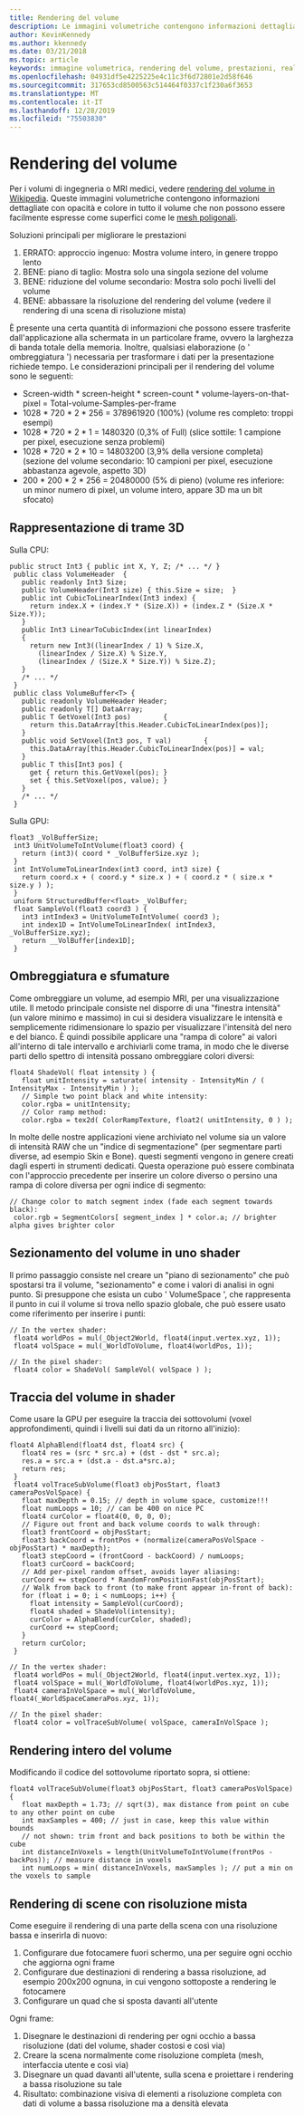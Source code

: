 ```yaml
---
title: Rendering del volume
description: Le immagini volumetriche contengono informazioni dettagliate con opacità e colore in tutto il volume che non possono essere facilmente espresse come superfici. Informazioni su come eseguire il rendering efficiente di immagini volumetriche in realtà mista di Windows.
author: KevinKennedy
ms.author: kkennedy
ms.date: 03/21/2018
ms.topic: article
keywords: immagine volumetrica, rendering del volume, prestazioni, realtà mista
ms.openlocfilehash: 04931df5e4225225e4c11c3f6d72801e2d58f646
ms.sourcegitcommit: 317653cd8500563c514464f0337c1f230a6f3653
ms.translationtype: MT
ms.contentlocale: it-IT
ms.lasthandoff: 12/28/2019
ms.locfileid: "75503830"
---
```

# <a name="volume-rendering"></a>Rendering del volume

Per i volumi di ingegneria o MRI medici, vedere [rendering del volume in Wikipedia](https://en.wikipedia.org/wiki/Volume_rendering). Queste immagini volumetriche contengono informazioni dettagliate con opacità e colore in tutto il volume che non possono essere facilmente espresse come superfici come le [mesh poligonali](https://en.wikipedia.org/wiki/Polygon_mesh).

Soluzioni principali per migliorare le prestazioni
1. ERRATO: approccio ingenuo: Mostra volume intero, in genere troppo lento
2. BENE: piano di taglio: Mostra solo una singola sezione del volume
3. BENE: riduzione del volume secondario: Mostra solo pochi livelli del volume
4. BENE: abbassare la risoluzione del rendering del volume (vedere il rendering di una scena di risoluzione mista)

È presente una certa quantità di informazioni che possono essere trasferite dall'applicazione alla schermata in un particolare frame, ovvero la larghezza di banda totale della memoria. Inoltre, qualsiasi elaborazione (o ' ombreggiatura ') necessaria per trasformare i dati per la presentazione richiede tempo. Le considerazioni principali per il rendering del volume sono le seguenti:
* Screen-width * screen-height * screen-count * volume-layers-on-that-pixel = Total-volume-Samples-per-frame
* 1028 * 720 * 2 * 256 = 378961920 (100%) (volume res completo: troppi esempi)
* 1028 * 720 * 2 * 1 = 1480320 (0,3% of Full) (slice sottile: 1 campione per pixel, esecuzione senza problemi)
* 1028 * 720 * 2 * 10 = 14803200 (3,9% della versione completa) (sezione del volume secondario: 10 campioni per pixel, esecuzione abbastanza agevole, aspetto 3D)
* 200 * 200 * 2 * 256 = 20480000 (5% di pieno) (volume res inferiore: un minor numero di pixel, un volume intero, appare 3D ma un bit sfocato)

## <a name="representing-3d-textures"></a>Rappresentazione di trame 3D

Sulla CPU:

```
public struct Int3 { public int X, Y, Z; /* ... */ }
 public class VolumeHeader  {
   public readonly Int3 Size;
   public VolumeHeader(Int3 size) { this.Size = size;  }
   public int CubicToLinearIndex(Int3 index) {
     return index.X + (index.Y * (Size.X)) + (index.Z * (Size.X * Size.Y));
   }
   public Int3 LinearToCubicIndex(int linearIndex)
   {
     return new Int3((linearIndex / 1) % Size.X,
       (linearIndex / Size.X) % Size.Y,
       (linearIndex / (Size.X * Size.Y)) % Size.Z);
   }
   /* ... */
 }
 public class VolumeBuffer<T> {
   public readonly VolumeHeader Header;
   public readonly T[] DataArray;
   public T GetVoxel(Int3 pos)        {
     return this.DataArray[this.Header.CubicToLinearIndex(pos)];
   }
   public void SetVoxel(Int3 pos, T val)        {
     this.DataArray[this.Header.CubicToLinearIndex(pos)] = val;
   }
   public T this[Int3 pos] {
     get { return this.GetVoxel(pos); }
     set { this.SetVoxel(pos, value); }
   }
   /* ... */
 }
```

Sulla GPU:

```
float3 _VolBufferSize;
 int3 UnitVolumeToIntVolume(float3 coord) {
   return (int3)( coord * _VolBufferSize.xyz );
 }
 int IntVolumeToLinearIndex(int3 coord, int3 size) {
   return coord.x + ( coord.y * size.x ) + ( coord.z * ( size.x * size.y ) );
 }
 uniform StructuredBuffer<float> _VolBuffer;
 float SampleVol(float3 coord3 ) {
   int3 intIndex3 = UnitVolumeToIntVolume( coord3 );
   int index1D = IntVolumeToLinearIndex( intIndex3, _VolBufferSize.xyz);
   return __VolBuffer[index1D];
 }
```

## <a name="shading-and-gradients"></a>Ombreggiatura e sfumature

Come ombreggiare un volume, ad esempio MRI, per una visualizzazione utile. Il metodo principale consiste nel disporre di una "finestra intensità" (un valore minimo e massimo) in cui si desidera visualizzare le intensità e semplicemente ridimensionare lo spazio per visualizzare l'intensità del nero e del bianco. È quindi possibile applicare una "rampa di colore" ai valori all'interno di tale intervallo e archiviarli come trama, in modo che le diverse parti dello spettro di intensità possano ombreggiare colori diversi:

```
float4 ShadeVol( float intensity ) {
   float unitIntensity = saturate( intensity - IntensityMin / ( IntensityMax - IntensityMin ) );
   // Simple two point black and white intensity:
   color.rgba = unitIntensity;
   // Color ramp method:
   color.rgba = tex2d( ColorRampTexture, float2( unitIntensity, 0 ) );
```

In molte delle nostre applicazioni viene archiviato nel volume sia un valore di intensità RAW che un "indice di segmentazione" (per segmentare parti diverse, ad esempio Skin e Bone). questi segmenti vengono in genere creati dagli esperti in strumenti dedicati. Questa operazione può essere combinata con l'approccio precedente per inserire un colore diverso o persino una rampa di colore diversa per ogni indice di segmento:

```
// Change color to match segment index (fade each segment towards black):
 color.rgb = SegmentColors[ segment_index ] * color.a; // brighter alpha gives brighter color
```

## <a name="volume-slicing-in-a-shader"></a>Sezionamento del volume in uno shader

Il primo passaggio consiste nel creare un "piano di sezionamento" che può spostarsi tra il volume, "sezionamento" e come i valori di analisi in ogni punto. Si presuppone che esista un cubo ' VolumeSpace ', che rappresenta il punto in cui il volume si trova nello spazio globale, che può essere usato come riferimento per inserire i punti:

```
// In the vertex shader:
 float4 worldPos = mul(_Object2World, float4(input.vertex.xyz, 1));
 float4 volSpace = mul(_WorldToVolume, float4(worldPos, 1));
```

```
// In the pixel shader:
 float4 color = ShadeVol( SampleVol( volSpace ) );
```

## <a name="volume-tracing-in-shaders"></a>Traccia del volume in shader

Come usare la GPU per eseguire la traccia dei sottovolumi (voxel approfondimenti, quindi i livelli sui dati da un ritorno all'inizio):

```
float4 AlphaBlend(float4 dst, float4 src) {
   float4 res = (src * src.a) + (dst - dst * src.a);
   res.a = src.a + (dst.a - dst.a*src.a);
   return res;
 }
 float4 volTraceSubVolume(float3 objPosStart, float3 cameraPosVolSpace) {
   float maxDepth = 0.15; // depth in volume space, customize!!!
   float numLoops = 10; // can be 400 on nice PC
   float4 curColor = float4(0, 0, 0, 0);
   // Figure out front and back volume coords to walk through:
   float3 frontCoord = objPosStart;
   float3 backCoord = frontPos + (normalize(cameraPosVolSpace - objPosStart) * maxDepth);
   float3 stepCoord = (frontCoord - backCoord) / numLoops;
   float3 curCoord = backCoord;
   // Add per-pixel random offset, avoids layer aliasing:
   curCoord += stepCoord * RandomFromPositionFast(objPosStart);
   // Walk from back to front (to make front appear in-front of back):
   for (float i = 0; i < numLoops; i++) {
     float intensity = SampleVol(curCoord);
     float4 shaded = ShadeVol(intensity);
     curColor = AlphaBlend(curColor, shaded);
     curCoord += stepCoord;
   }
   return curColor;
 }
```

```
// In the vertex shader:
 float4 worldPos = mul(_Object2World, float4(input.vertex.xyz, 1));
 float4 volSpace = mul(_WorldToVolume, float4(worldPos.xyz, 1));
 float4 cameraInVolSpace = mul(_WorldToVolume, float4(_WorldSpaceCameraPos.xyz, 1));
```

```
// In the pixel shader:
 float4 color = volTraceSubVolume( volSpace, cameraInVolSpace );
```

## <a name="whole-volume-rendering"></a>Rendering intero del volume

Modificando il codice del sottovolume riportato sopra, si ottiene:

```
float4 volTraceSubVolume(float3 objPosStart, float3 cameraPosVolSpace) {
   float maxDepth = 1.73; // sqrt(3), max distance from point on cube to any other point on cube
   int maxSamples = 400; // just in case, keep this value within bounds
   // not shown: trim front and back positions to both be within the cube
   int distanceInVoxels = length(UnitVolumeToIntVolume(frontPos - backPos)); // measure distance in voxels
   int numLoops = min( distanceInVoxels, maxSamples ); // put a min on the voxels to sample
```

## <a name="mixed-resolution-scene-rendering"></a>Rendering di scene con risoluzione mista

Come eseguire il rendering di una parte della scena con una risoluzione bassa e inserirla di nuovo:
1. Configurare due fotocamere fuori schermo, una per seguire ogni occhio che aggiorna ogni frame
2. Configurare due destinazioni di rendering a bassa risoluzione, ad esempio 200x200 ognuna, in cui vengono sottoposte a rendering le fotocamere
3. Configurare un quad che si sposta davanti all'utente

Ogni frame:
1. Disegnare le destinazioni di rendering per ogni occhio a bassa risoluzione (dati del volume, shader costosi e così via)
2. Creare la scena normalmente come risoluzione completa (mesh, interfaccia utente e così via)
3. Disegnare un quad davanti all'utente, sulla scena e proiettare i rendering a bassa risoluzione su tale
4. Risultato: combinazione visiva di elementi a risoluzione completa con dati di volume a bassa risoluzione ma a densità elevata
